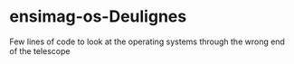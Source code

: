 # ensimag-os-Deulignes
Few lines of code to look at the operating systems through the wrong end of the telescope
